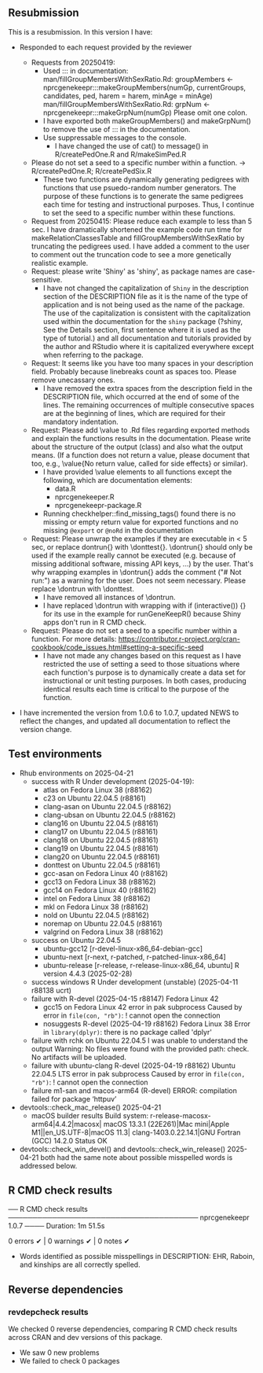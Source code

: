 ## Resubmission
This is a resubmission. In this version I have:

* Responded to each request provided by the reviewer
  - Requests from 20250419:
    -  Used ::: in documentation:
         man/fillGroupMembersWithSexRatio.Rd:
            groupMembers <- nprcgenekeepr:::makeGroupMembers(numGp, 
              currentGroups, candidates, ped, harem = harem, minAge = minAge)
         man/fillGroupMembersWithSexRatio.Rd:
            grpNum <- nprcgenekeepr:::makeGrpNum(numGp)
         Please omit one colon.
      - I have exported both makeGroupMembers() and makeGrpNum() to remove the 
        use of ::: in the documentation.
    - Use suppressable messages to the console.
      - I have changed the use of cat() to message() in R/createPedOne.R and
        R/makeSimPed.R
  - Please do not set a seed to a specific number within a function.
    -> R/createPedOne.R; R/createPedSix.R
    -  These two functions are dynamically generating pedigrees with functions
       that use psuedo-random number generators. The purpose of these functions
       is to generate the same pedigrees each time for testing and instructional
       purposes. Thus, I continue to set the seed to a specific number within
       these functions.
  - Request from 20250415: Please reduce each example to less than 5 sec.
    I have dramatically shortened the example code run time for
    makeRelationClassesTable and fillGroupMembersWithSexRatio by truncating
    the pedigrees used. I have added a comment to the user to comment out the
    truncation code to see a more genetically realistic example.
  - Request: please write 'Shiny' as 'shiny', as package names are 
    case-sensitive.
    -   I have not changed the capitalization of `Shiny` in the description 
        section of the DESCRIPTION file as it is the name of the type of 
        application and is not being used as the name of the package. The use
        of the capitalization is consistent with the capitalization used within
        the documentation for the `shiny` package (?shiny, See the Details 
        section, first sentence where it is used as the type of tutorial.) 
        and all documentation and tutorials provided by the author and RStudio
        where it is capitalized everywhere except when referring to the package.
  - Request: It seems like you have too many spaces in your description field. 
    Probably because linebreaks count as spaces too. Please remove unecassary 
    ones.
    -  I have removed the extra spaces from the description field in the 
       DESCRIPTION file, which occurred at the end of some of the lines. The 
       remaining occurrences of multiple consecutive spaces are at the
       beginning of lines, which are required for their mandatory indentation.
  - Request: Please add \value to .Rd files regarding exported methods and
    explain the functions results in the documentation. Please write about the
    structure of the output (class) and also what the output means. (If a
    function does not return a value, please document that too, e.g.,
    \value{No return value, called for side effects} or similar).
    -  I have provided \value elements to all functions except the following,
       which are documentation elements:
       - data.R
       - nprcgenekeeper.R
       - nprcgenekeepr-package.R
    -  Running checkhelper::find_missing_tags() found there is no missing or
       empty return value for exported functions and no missing `@export` or 
       `@noRd` in the documentation
  - Request: Please unwrap the examples if they are executable in < 5 sec, or
    replace dontrun{} with \donttest{}.
    \dontrun{} should only be used if the example really cannot be executed
    (e.g. because of missing additional software, missing API keys, ...) by the
    user. That's why wrapping examples in \dontrun{} adds the comment 
    ("# Not run:") as a warning for the user. Does not seem necessary. 
    Please replace \dontrun with \donttest.
    -   I have removed all instances of \dontrun.
    -   I have replaced \dontrun with wrapping with if (interactive()) {} for 
        its use in the example for runGeneKeepR() because Shiny apps don't run 
        in R CMD check.
  - Request: Please do not set a seed to a specific number within a function.
    For more details: <https://contributor.r-project.org/cran-cookbook/code_issues.html#setting-a-specific-seed>
    -  I have not made any changes based on this request as I have restricted 
       the use of setting a seed to those situations where each function's 
       purpose is to dynamically create a data set for instructional or unit 
       testing purposes. In both cases, producing identical results each time
       is critical to the purpose of the function.

* I have incremented the version from 1.0.6 to 1.0.7, updated NEWS to reflect
  the changes, and updated all documentation to reflect the version change.

## Test environments
* Rhub environments on 2025-04-21
  * success with R Under development (2025-04-19):
     * atlas on Fedora Linux 38 (r88162)
     * c23 on Ubuntu 22.04.5 (r88161)
     * clang-asan on Ubuntu 22.04.5 (r88162)
     * clang-ubsan on Ubuntu 22.04.5 (r88162)
     * clang16 on Ubuntu 22.04.5 (r88161)
     * clang17 on Ubuntu 22.04.5 (r88161)
     * clang18 on Ubuntu 22.04.5 (r88161)
     * clang19 on Ubuntu 22.04.5 (r88161)
     * clang20 on Ubuntu 22.04.5 (r88161)
     * donttest on Ubuntu 22.04.5 (r88161)
     * gcc-asan on Fedora Linux 40 (r88162)
     * gcc13 on Fedora Linux 38 (r88162)
     * gcc14 on Fedora Linux 40 (r88162)
     * intel on Fedora Linux 38 (r88162)
     * mkl on Fedora Linux 38 (r88162)
     * nold on Ubuntu 22.04.5 (r88162)
     * noremap on Ubuntu 22.04.5 (r88161)
     * valgrind on Fedora Linux 38 (r88162)
  * success on Ubuntu 22.04.5
     * ubuntu-gcc12  [r-devel-linux-x86_64-debian-gcc]
     * ubuntu-next  [r-next, r-patched, r-patched-linux-x86_64]
     * ubuntu-release  [r-release, r-release-linux-x86_64, ubuntu] R version 4.4.3 (2025-02-28)
  * success windows R Under development (unstable) (2025-04-11 r88138 ucrt)
  * failure with R-devel (2025-04-15 r88147) Fedora Linux 42
     * gcc15 on Fedora Linux 42 error in pak subprocess
       Caused by error in `file(con, "rb")`: ! cannot open the connection
     * nosuggests R-devel (2025-04-19 r88162) Fedora Linux 38
       Error in `library(dplyr)`: there is no package called 'dplyr'
  * failure with rchk on Ubuntu 22.04.5 I was unable to understand the output
       Warning: No files were found with the provided path: check. 
       No artifacts will be uploaded.
  * failure with ubuntu-clang R-devel (2025-04-19 r88162) Ubuntu 22.04.5 LTS
    error in pak subprocess
    Caused by error in `file(con, "rb")`: ! cannot open the connection
  * failure m1-san and macos-arm64 (R-devel) ERROR: compilation failed for package ‘httpuv’
* devtools::check_mac_release() 2025-04-21
  * macOS builder results Build system: r-release-macosx-arm64|4.4.2|macosx|
    macOS 13.3.1 (22E261)|Mac mini|Apple M1||en_US.UTF-8|macOS 11.3|
    clang-1403.0.22.14.1|GNU Fortran (GCC) 14.2.0
    Status OK
* devtools::check_win_devel() and devtools::check_win_release() 2025-04-21 
  both had the same note about possible misspelled words is addressed below.
    
## R CMD check results
── R CMD check results ─────────────────────────────────────── nprcgenekeepr 1.0.7 ────
Duration: 1m 51.5s

0 errors ✔ | 0 warnings ✔ | 0 notes ✔

* Words identified as possible misspellings in DESCRIPTION: EHR, Raboin, and 
  kinships are all correctly spelled.
   
## Reverse dependencies
### revdepcheck results

We checked 0 reverse dependencies, comparing R CMD check results across CRAN 
and dev versions of this package.

 * We saw 0 new problems
 * We failed to check 0 packages
